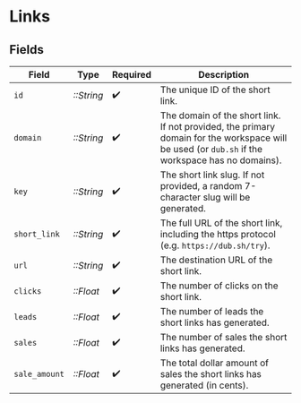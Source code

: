 # Links


## Fields

| Field                                                                                                                                           | Type                                                                                                                                            | Required                                                                                                                                        | Description                                                                                                                                     |
| ----------------------------------------------------------------------------------------------------------------------------------------------- | ----------------------------------------------------------------------------------------------------------------------------------------------- | ----------------------------------------------------------------------------------------------------------------------------------------------- | ----------------------------------------------------------------------------------------------------------------------------------------------- |
| `id`                                                                                                                                            | *::String*                                                                                                                                      | :heavy_check_mark:                                                                                                                              | The unique ID of the short link.                                                                                                                |
| `domain`                                                                                                                                        | *::String*                                                                                                                                      | :heavy_check_mark:                                                                                                                              | The domain of the short link. If not provided, the primary domain for the workspace will be used (or `dub.sh` if the workspace has no domains). |
| `key`                                                                                                                                           | *::String*                                                                                                                                      | :heavy_check_mark:                                                                                                                              | The short link slug. If not provided, a random 7-character slug will be generated.                                                              |
| `short_link`                                                                                                                                    | *::String*                                                                                                                                      | :heavy_check_mark:                                                                                                                              | The full URL of the short link, including the https protocol (e.g. `https://dub.sh/try`).                                                       |
| `url`                                                                                                                                           | *::String*                                                                                                                                      | :heavy_check_mark:                                                                                                                              | The destination URL of the short link.                                                                                                          |
| `clicks`                                                                                                                                        | *::Float*                                                                                                                                       | :heavy_check_mark:                                                                                                                              | The number of clicks on the short link.                                                                                                         |
| `leads`                                                                                                                                         | *::Float*                                                                                                                                       | :heavy_check_mark:                                                                                                                              | The number of leads the short links has generated.                                                                                              |
| `sales`                                                                                                                                         | *::Float*                                                                                                                                       | :heavy_check_mark:                                                                                                                              | The number of sales the short links has generated.                                                                                              |
| `sale_amount`                                                                                                                                   | *::Float*                                                                                                                                       | :heavy_check_mark:                                                                                                                              | The total dollar amount of sales the short links has generated (in cents).                                                                      |